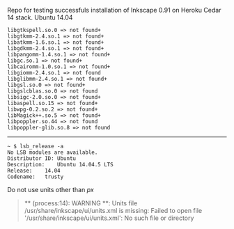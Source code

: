 Repo for testing successfuls installation of Inkscape 0.91 on 
Heroku Cedar 14 stack. Ubuntu 14.04

	libgtkspell.so.0 => not found+
	libgtkmm-2.4.so.1 => not found+
	libatkmm-1.6.so.1 => not found+
	libgdkmm-2.4.so.1 => not found+
	libpangomm-1.4.so.1 => not found+
	libgc.so.1 => not found+
	libcairomm-1.0.so.1 => not found+
	libgiomm-2.4.so.1 => not found
	libglibmm-2.4.so.1 => not found+
	libgsl.so.0 => not found+
	libgslcblas.so.0 => not found
	libsigc-2.0.so.0 => not found+
	libaspell.so.15 => not found+
	libwpg-0.2.so.2 => not found+
	libMagick++.so.5 => not found+
	libpoppler.so.44 => not found
	libpoppler-glib.so.8 => not found
	
---
	
    ~ $ lsb_release -a
    No LSB modules are available.
    Distributor ID:	Ubuntu
    Description:	Ubuntu 14.04.5 LTS
    Release:	14.04
    Codename:	trusty
	
	
Do not use units other than _px_
> ** (process:14): WARNING **: Units file /usr/share/inkscape/ui/units.xml is missing: Failed to open file '/usr/share/inkscape/ui/units.xml': No such file or directory	